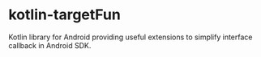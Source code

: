 # kotlin-targetFun

Kotlin library for Android providing useful extensions to simplify interface callback in Android SDK.